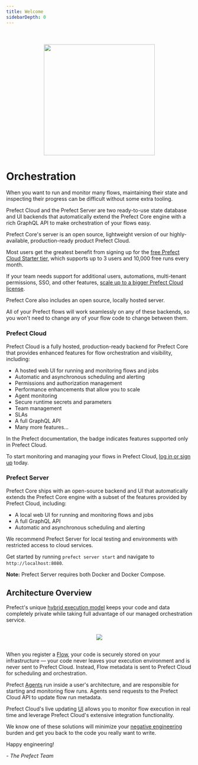 ```yaml
---
title: Welcome
sidebarDepth: 0
---
```


<div align="center" style="margin-top:50px; margin-bottom:40px;">
    <img src="/illustrations/cloud-illustration.svg"  width=300 >
</div>

# Orchestration

When you want to run and monitor many flows, maintaining their state and inspecting their progress can be difficult without some extra tooling.

Prefect Cloud and the Prefect Server are two ready-to-use state database and UI backends that automatically extend the Prefect Core engine with a rich GraphQL API to make orchestration of your flows easy.

Prefect Core's server is an open source, lightweight version of our highly-available, production-ready product Prefect Cloud.

Most users get the greatest benefit from signing up for the [free Prefect Cloud Starter tier](https://cloud.prefect.io/), which supports up to 3 users and 10,000 free runs every month. 

If your team needs support for additional users, automations, multi-tenant permissions, SSO, and other features, [scale up to a bigger Prefect Cloud license](https://www.prefect.io/pricing/). 

Prefect Core also includes an open source, locally hosted server.

All of your Prefect flows will work seamlessly on any of these backends, so you won't need to change any of your flow code to change between them.

### Prefect Cloud

Prefect Cloud is a fully hosted, production-ready backend for Prefect Core that provides enhanced features for flow orchestration and visibility, including:

- A hosted web UI for running and monitoring flows and jobs
- Automatic and asynchronous scheduling and alerting
- Permissions and authorization management
- Performance enhancements that allow you to scale
- Agent monitoring
- Secure runtime secrets and parameters
- Team management
- SLAs
- A full GraphQL API
- Many more features...

In the Prefect documentation, the <Badge text="Cloud"/> badge indicates features supported only in Prefect Cloud.

To start monitoring and managing your flows in Prefect Cloud, [log in or sign up](https://universal.prefect.io) today.

### Prefect Server

Prefect Core ships with an open-source backend and UI that automatically extends the Prefect Core engine with a subset of the features provided by Prefect Cloud, including:

- A local web UI for running and monitoring flows and jobs
- A full GraphQL API
- Automatic and asynchronous scheduling and alerting

We recommend Prefect Server for local testing and environments with restricted access to cloud services.

Get started by running `prefect server start` and navigate to `http://localhost:8080`.

**Note:** Prefect Server requires both Docker and Docker Compose.

## Architecture Overview

Prefect's unique [hybrid execution model](https://medium.com/the-prefect-blog/the-prefect-hybrid-model-1b70c7fd296) keeps your code and data completely private while taking full advantage of our managed orchestration service.

<div align="center" style="margin-top:30px; margin-bottom:30px;">
    <img src="/prefect_architecture_overview.png" >
</div>

When you register a [Flow](https://docs.prefect.io/core/concepts/flows.html), your code is securely stored on your infrastructure &mdash; your code never leaves your execution environment and is never sent to Prefect Cloud. Instead, Flow metadata is sent to Prefect Cloud for scheduling and orchestration.

Prefect [Agents](https://docs.prefect.io/orchestration/agents/overview.html) run inside a user's architecture, and are responsible for starting and monitoring flow runs. Agents send requests to the Prefect Cloud API to update flow run metadata.

Prefect Cloud's live updating [UI](https://docs.prefect.io/orchestration/ui/dashboard.html#overview) allows you to monitor flow execution in real time and leverage Prefect Cloud's extensive integration functionality.

We know one of these solutions will minimize your [negative engineering](https://medium.com/the-prefect-blog/positive-and-negative-data-engineering-a02cb497583d) burden and get you back to the code you really want to write.

Happy engineering!

_- The Prefect Team_
